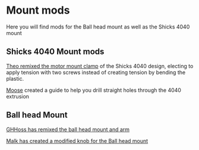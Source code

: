 # Mount mods

Here you will find mods for the Ball head mount as well as the Shicks 4040 mount

## Shicks 4040 Mount mods
[Theo remixed the motor mount clamp](./Shicks%204040%20Mount%20mods/Theo%20-%20remix%20shicks%20mount/) of the Shicks 4040 design, electing to apply tension with two screws instead of creating tension by bending the plastic.  


[Moose](./Shicks%204040%20Mount%20mods/Moose%20-%20ShicksDrillGuide/) created a guide to help you drill straight holes through the 4040 extrusion 

## Ball head Mount
[GHHoss has remixed the ball head mount and arm](./Ball%20head%20Mods/GHHoss%20-%20NeewerBallhead/)  


[Malk has created a modified knob for the Ball head mount](./Ball%20head%20Mods/Malk%20-%20Knob/)  
